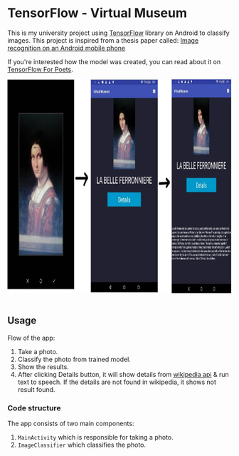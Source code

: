 # TensorFlow - Virtual Museum

This is my university project using [TensorFlow](https://www.tensorflow.org/) library on Android to classify images. This project is inspired from a thesis paper called: [Image recognition on an
Android mobile phone](https://iiw.kuleuven.be/onderzoek/eavise/mastertheses/billiauwsbonjean.pdf)

If you're interested how the model was created, you can read about it on [TensorFlow For Poets](https://codelabs.developers.google.com/codelabs/tensorflow-for-poets/).

<div align="center">
  <img height="480" src="./result.jpg" title="Virtual Museum Flow & Result" />
</div>

<br/>

## Usage

Flow of the app:

1. Take a photo.
2. Classify the photo from trained model.
3. Show the results.
4. After clicking Details button, it will show details from [wikipedia api](https://en.wikipedia.org/w/api.php) & run text to speech. If the details are not found in wikipedia, it shows not result found.

### Code structure

The app consists of two main components:

1. `MainActivity` which is responsible for taking a photo.
2. `ImageClassifier` which classifies the photo.
